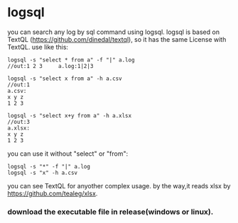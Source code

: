 # logsql
you can search any log by sql command using logsql.
logsql is based on TextQL (https://github.com/dinedal/textql), so it has the same License with TextQL.
use like this:
```
logsql -s "select * from a" -f "|" a.log
//out:1 2 3		a.log:1|2|3

logsql -s "select x from a" -h a.csv
//out:1		
a.csv:
x y z
1 2 3
	  
logsql -s "select x+y from a" -h a.xlsx
//out:3		
a.xlsx:
x y z
1 2 3
```
you can use it without "select" or "from":
```
logsql -s "*" -f "|" a.log
logsql -s "x" -h a.csv
```
you can see TextQL for anyother complex usage.
by the way,it reads xlsx by https://github.com/tealeg/xlsx.

### download the executable file in release(windows or linux).